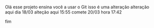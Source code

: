 Olá esse projeto ensina você a usar o Git
isso é uma alteração
alteração aqui dia 18/03
alteção aqui 15:55
comete 
20/03 hora 17:42

fim
